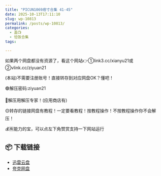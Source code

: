 ```yaml
---
title: "PICUN1069痞寸合集 41-45"
date: 2025-10-13T17:11:10
slug: wp-10813
permalink: /posts/wp-10813/
categories:
  - 盖📺
  - 恰饭合集
tags:

---
```


如果两个网盘都没有资源了，看这个网站👉①link3.cc/xianyu21或②vlink.cc/ziyuan21

(本站)不需要注册账号！直接转存到对应网盘OK？懂吧！

🟢解压密码:ziyuan21

🔵解压用解压专家！(应用商店有)

🟡转存的链接网盘有教程！一定要看教程！按教程操作！不按教程操作你不会解压！

💰🈶能力的宝，可以点左下角赞赏支持一下网站运行

## 📦 下载链接
- [迅雷云盘](https://blziyuan21.com/pay-download/10813?key=dc6ddd954a&down_id=0)
- [夸克网盘](https://blziyuan21.com/pay-download/10813?key=dc6ddd954a&down_id=1)


